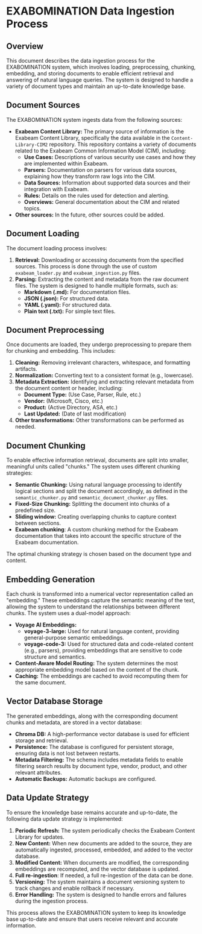 # EXABOMINATION Data Ingestion Process

## Overview

This document describes the data ingestion process for the EXABOMINATION system, which involves loading, preprocessing, chunking, embedding, and storing documents to enable efficient retrieval and answering of natural language queries. The system is designed to handle a variety of document types and maintain an up-to-date knowledge base.

## Document Sources

The EXABOMINATION system ingests data from the following sources:

*   **Exabeam Content Library:** The primary source of information is the Exabeam Content Library, specifically the data available in the `Content-Library-CIM2` repository. This repository contains a variety of documents related to the Exabeam Common Information Model (CIM), including:
    *   **Use Cases:** Descriptions of various security use cases and how they are implemented within Exabeam.
    *   **Parsers:** Documentation on parsers for various data sources, explaining how they transform raw logs into the CIM.
    *   **Data Sources:** Information about supported data sources and their integration with Exabeam.
    *   **Rules:** Details on the rules used for detection and alerting.
    *   **Overviews:** General documentation about the CIM and related topics.
* **Other sources:** In the future, other sources could be added.

## Document Loading

The document loading process involves:

1.  **Retrieval:** Downloading or accessing documents from the specified sources. This process is done through the use of custom `exabeam_loader.py` and `exabeam_ingestion.py` files.
2.  **Parsing:** Extracting the content and metadata from the raw document files. The system is designed to handle multiple formats, such as:
    *   **Markdown (.md):** For documentation files.
    * **JSON (.json):** For structured data.
    * **YAML (.yaml):** For structured data.
    * **Plain text (.txt):** For simple text files.

## Document Preprocessing

Once documents are loaded, they undergo preprocessing to prepare them for chunking and embedding. This includes:

1.  **Cleaning:** Removing irrelevant characters, whitespace, and formatting artifacts.
2.  **Normalization:** Converting text to a consistent format (e.g., lowercase).
3.  **Metadata Extraction:** Identifying and extracting relevant metadata from the document content or header, including:
    *   **Document Type:** (Use Case, Parser, Rule, etc.)
    *   **Vendor:** (Microsoft, Cisco, etc.)
    *   **Product:** (Active Directory, ASA, etc.)
    *   **Last Updated:** (Date of last modification)
4. **Other transformations:** Other transformations can be performed as needed.

## Document Chunking

To enable effective information retrieval, documents are split into smaller, meaningful units called "chunks." The system uses different chunking strategies:

*   **Semantic Chunking:** Using natural language processing to identify logical sections and split the document accordingly, as defined in the `semantic_chunker.py` and `semantic_document_chunker.py` files.
*   **Fixed-Size Chunking:** Splitting the document into chunks of a predefined size.
* **Sliding window:** Creating overlapping chunks to capture context between sections.
* **Exabeam chunking**: A custom chunking method for the Exabeam documentation that takes into account the specific structure of the Exabeam documentation.

The optimal chunking strategy is chosen based on the document type and content.

## Embedding Generation

Each chunk is transformed into a numerical vector representation called an "embedding." These embeddings capture the semantic meaning of the text, allowing the system to understand the relationships between different chunks. The system uses a dual-model approach:

*   **Voyage AI Embeddings:**
    *   **voyage-3-large:** Used for natural language content, providing general-purpose semantic embeddings.
    *   **voyage-code-3:** Used for structured data and code-related content (e.g., parsers), providing embeddings that are sensitive to code structure and semantics.
*   **Content-Aware Model Routing:** The system determines the most appropriate embedding model based on the content of the chunk.
* **Caching:** The embeddings are cached to avoid recomputing them for the same document.

## Vector Database Storage

The generated embeddings, along with the corresponding document chunks and metadata, are stored in a vector database:

*   **Chroma DB:** A high-performance vector database is used for efficient storage and retrieval.
*   **Persistence:** The database is configured for persistent storage, ensuring data is not lost between restarts.
*   **Metadata Filtering:** The schema includes metadata fields to enable filtering search results by document type, vendor, product, and other relevant attributes.
* **Automatic Backups:** Automatic backups are configured.

## Data Update Strategy

To ensure the knowledge base remains accurate and up-to-date, the following data update strategy is implemented:

1.  **Periodic Refresh:** The system periodically checks the Exabeam Content Library for updates.
2.  **New Content:** When new documents are added to the source, they are automatically ingested, processed, embedded, and added to the vector database.
3.  **Modified Content:** When documents are modified, the corresponding embeddings are recomputed, and the vector database is updated.
4. **Full re-ingestion**: If needed, a full re-ingestion of the data can be done.
5.  **Versioning:** The system maintains a document versioning system to track changes and enable rollback if necessary.
6. **Error Handling:** The system is designed to handle errors and failures during the ingestion process.

This process allows the EXABOMINATION system to keep its knowledge base up-to-date and ensure that users receive relevant and accurate information.